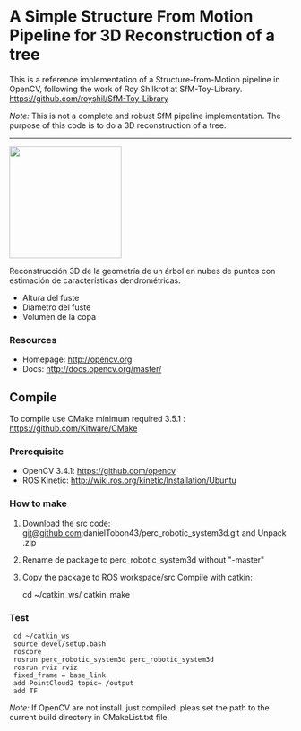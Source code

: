 
# A Simple Structure From Motion Pipeline for 3D Reconstruction of a tree

This is a reference implementation of a Structure-from-Motion pipeline in OpenCV, following the work of Roy Shilkrot at SfM-Toy-Library. https://github.com/royshil/SfM-Toy-Library

*Note:* This is not a complete and robust SfM pipeline implementation. The purpose of this code is to do a 3D reconstruction of a tree. 

----------------------
<img src="https://github.com/danielTobon43/perc_robotic_system3d/tree/master/launch/img.png" align="center" height="200">

Reconstrucción 3D de la geometría de un árbol en nubes de puntos con estimación de características dendrométricas.
* Altura del fuste
* Díametro del fuste
* Volumen de la copa
 

### Resources

* Homepage: <http://opencv.org>
* Docs: <http://docs.opencv.org/master/>

## Compile

To compile use CMake minimum required 3.5.1 : https://github.com/Kitware/CMake

### Prerequisite
- OpenCV 3.4.1: https://github.com/opencv
- ROS Kinetic: http://wiki.ros.org/kinetic/Installation/Ubuntu


### How to make
1. Download the src code: git@github.com:danielTobon43/perc_robotic_system3d.git and Unpack .zip
2. Rename de package to perc_robotic_system3d without "-master"
3. Copy the package to ROS workspace/src
   Compile with catkin:
  

	 cd ~/catkin_ws/
	 catkin_make	 

### Test
	 cd ~/catkin_ws
	 source devel/setup.bash
	 roscore
	 rosrun perc_robotic_system3d perc_robotic_system3d
	 rosrun rviz rviz
	 fixed_frame = base_link
	 add PointCloud2 topic= /output
	 add TF

*Note:*
If OpenCV are not install. just compiled. pleas set the path to the current build directory in CMakeList.txt file.



